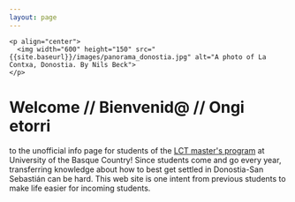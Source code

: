 ```yaml
---
layout: page
---
```


```
<p align="center">
  <img width="600" height="150" src="{{site.baseurl}}/images/panorama_donostia.jpg" alt="A photo of La Contxa, Donostia. By Nils Beck">
</p>
```

# Welcome // Bienvenid@ // Ongi etorri

to the unofficial info page for students of the [LCT master's program](https://www.ehu.eus/en/web/master/master-language-communication-technologies) at University of the Basque Country! Since students come and go every year, transferring knowledge about how to best get settled in Donostia-San Sebastián can be hard. This web site is one intent from previous students to make life easier for incoming students.
